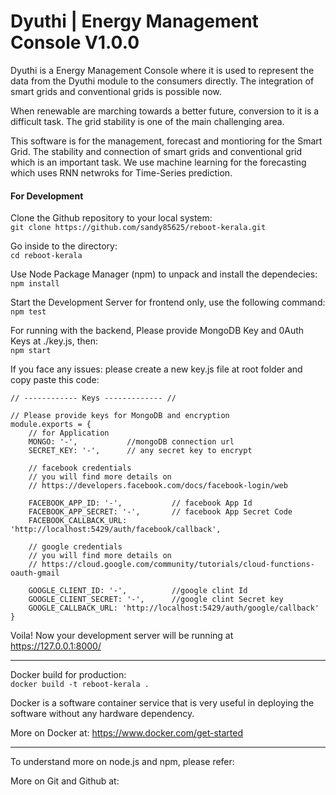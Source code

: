 # Dyuthi | Energy Management Console V1.0.0

Dyuthi is a Energy Management Console where it is used to represent 
the data from the Dyuthi module to the consumers directly. The integration 
of smart grids and conventional grids is possible now.

When renewable are marching towards a better future, conversion to it is
a difficult task. The grid stability is one of the main challenging area.

This software is for the management, forecast and montioring for the Smart Grid.
The stability and connection of smart grids and conventional grid which is an
important task. We use machine learning for the forecasting which uses RNN netwroks
for Time-Series prediction.

#### For Development

Clone the Github repository to your local system:  
`git clone https://github.com/sandy85625/reboot-kerala.git`

Go inside to the directory:  
`cd reboot-kerala`

Use Node Package Manager (npm) to unpack and install the dependecies:  
`npm install`

Start the Development Server for frontend only, use the following command:  
`npm test`

For running with the backend, Please provide MongoDB Key and 0Auth Keys at ./key.js, then:  
`npm start`

If you face any issues:
please create a new key.js file at root folder and copy paste this code:
```
// ------------ Keys ------------- //

// Please provide keys for MongoDB and encryption
module.exports = {
    // for Application
    MONGO: '-',           //mongoDB connection url
    SECRET_KEY: '-',      // any secret key to encrypt

    // facebook credentials 
    // you will find more details on 
    // https://developers.facebook.com/docs/facebook-login/web

    FACEBOOK_APP_ID: '-',           // facebook App Id
    FACEBOOK_APP_SECRET: '-',       // facebook App Secret Code
    FACEBOOK_CALLBACK_URL: 'http://localhost:5429/auth/facebook/callback',

    // google credentials
    // you will find more details on 
    // https://cloud.google.com/community/tutorials/cloud-functions-oauth-gmail

    GOOGLE_CLIENT_ID: '-',          //google clint Id
    GOOGLE_CLIENT_SECRET: '-',      //google clint Secret key
    GOOGLE_CALLBACK_URL: 'http://localhost:5429/auth/google/callback'
}
``` 

Voila! Now your development server will be running at https://127.0.0.1:8000/

---
Docker build for production:  
`docker build -t reboot-kerala .`

Docker is a software container service that is very useful in deploying the  
software without any hardware dependency.

More on Docker at: https://www.docker.com/get-started

---

To understand more on node.js and npm, please refer:   

More on Git and Github at:   
